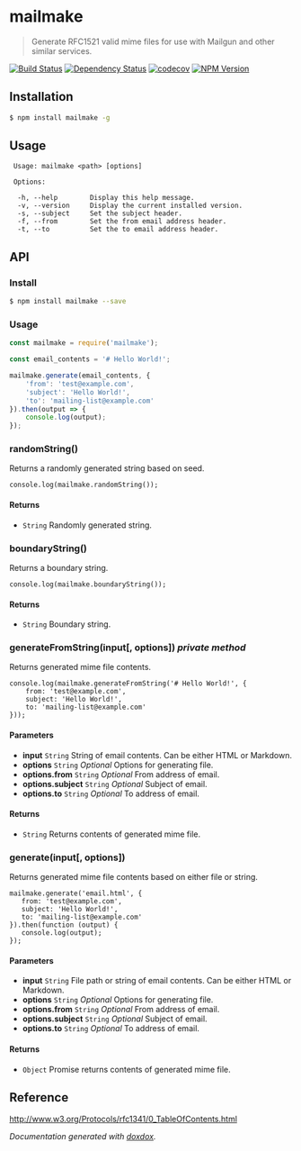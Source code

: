 # mailmake

> Generate RFC1521 valid mime files for use with Mailgun and other similar services.

[![Build Status](https://api.travis-ci.org/neogeek/mailmake.svg)](https://travis-ci.org/neogeek/mailmake)
[![Dependency Status](https://david-dm.org/neogeek/mailmake.svg?style=flat)](https://david-dm.org/neogeek/mailmake)
[![codecov](https://img.shields.io/codecov/c/github/neogeek/makefile/master.svg)](https://codecov.io/gh/neogeek/makefile)
[![NPM Version](http://img.shields.io/npm/v/mailmake.svg?style=flat)](https://www.npmjs.org/package/mailmake)

## Installation

```bash
$ npm install mailmake -g
```

## Usage

```
 Usage: mailmake <path> [options]

 Options:

  -h, --help        Display this help message.
  -v, --version     Display the current installed version.
  -s, --subject     Set the subject header.
  -f, --from        Set the from email address header.
  -t, --to          Set the to email address header.
```

## API

### Install

```bash
$ npm install mailmake --save
```

### Usage

```javascript
const mailmake = require('mailmake');

const email_contents = '# Hello World!';

mailmake.generate(email_contents, {
    'from': 'test@example.com',
    'subject': 'Hello World!',
    'to': 'mailing-list@example.com'
}).then(output => {
    console.log(output);
});
```



### randomString() 

Returns a randomly generated string based on seed.

    console.log(mailmake.randomString());




#### Returns


- `String`   Randomly generated string.




### boundaryString() 

Returns a boundary string.

    console.log(mailmake.boundaryString());




#### Returns


- `String`   Boundary string.




### generateFromString(input[, options])  *private method*

Returns generated mime file contents.

    console.log(mailmake.generateFromString('# Hello World!', {
        from: 'test@example.com',
        subject: 'Hello World!',
        to: 'mailing-list@example.com'
    }));


#### Parameters

- **input** `String`   String of email contents. Can be either HTML or Markdown.
- **options** `String`  *Optional* Options for generating file.
- **options.from** `String`  *Optional* From address of email.
- **options.subject** `String`  *Optional* Subject of email.
- **options.to** `String`  *Optional* To address of email.




#### Returns


- `String`   Returns contents of generated mime file.




### generate(input[, options]) 

Returns generated mime file contents based on either file or string.

    mailmake.generate('email.html', {
       from: 'test@example.com',
       subject: 'Hello World!',
       to: 'mailing-list@example.com'
    }).then(function (output) {
       console.log(output);
    });


#### Parameters

- **input** `String`   File path or string of email contents. Can be either HTML or Markdown.
- **options** `String`  *Optional* Options for generating file.
- **options.from** `String`  *Optional* From address of email.
- **options.subject** `String`  *Optional* Subject of email.
- **options.to** `String`  *Optional* To address of email.




#### Returns


- `Object`   Promise returns contents of generated mime file.




## Reference

<http://www.w3.org/Protocols/rfc1341/0_TableOfContents.html>

*Documentation generated with [doxdox](https://github.com/neogeek/doxdox).*
